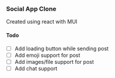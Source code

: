 ### Social App Clone

Created using react with MUI

#### Todo

- [ ] Add loading button while sending post
- [ ] Add emoji support for post
- [ ] Add images/file support for post
- [ ] Add chat support
